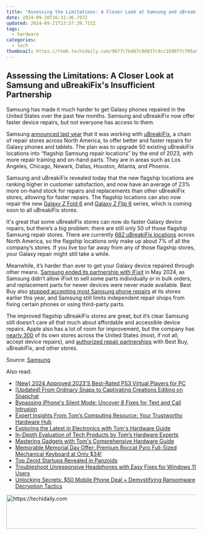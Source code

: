 ```yaml
---
title: "Assessing the Limitations: A Closer Look at Samsung and uBreakiFix's Insufficient Partnership"
date: 2024-09-20T16:31:36.797Z
updated: 2024-09-21T23:57:39.715Z
tags:
  - hardware
categories:
  - tech
thumbnail: https://thmb.techidaily.com/9677cfb407c0d837c9cc1690f7cf05a933d33e50ff1cbdb69343ac2f08c37cb1.jpg
---
```


## Assessing the Limitations: A Closer Look at Samsung and uBreakiFix's Insufficient Partnership

Samsung has made it much harder to get Galaxy phones repaired in the United States over the past few months. Samsung and uBreakiFix now offer faster device repairs, but not everyone has access to them.

 Samsung [announced last year](https://easy-unlock-android.techidaily.com/top-15-apps-to-hack-wifi-password-on-nokia-c32-by-drfone-android/) that it was working with [uBreakiFix](https://www.ubreakifix.com/), a chain of repair stores across North America, to offer better and faster repairs for Galaxy phones and tablets. The plan was to upgrade 50 existing uBreakiFix locations into “flagship Samsung repair locations” by the end of 2023, with more repair training and on-hand parts. They are in areas such as Los Angeles, Chicago, Newark, Dallas, Houston, Atlanta, and Phoenix.

 Samsung and uBreakiFix revealed today that the new flagship locations are ranking higher in customer satisfaction, and now have an average of 23% more on-hand stock for repairs and replacements than other uBreakiFix stores, allowing for faster repairs. The flagship locations can also now repair the new [Galaxy Z Fold 6](https://instagram-video-files.techidaily.com/updated-2024-approved-instagrams-best-grids-built-by-the-top-tools-compiled-here/) and [Galaxy Z Flip 6](https://ai-live-streaming.techidaily.com/new-in-2024-a-basic-guidebook-to-live-selling-in-todays-digital-world/) series, which is coming soon to all uBreakiFix stores.

 It's great that some uBreakiFix stores can now do faster Galaxy device repairs, but there’s a big problem: there are still only 50 of those flagship Samsung repair stores. There are currently [682 uBreakiFix locations](https://www.ubreakifix.com/locations) across North America, so the flagship locations only make up about 7% of all the company’s stores. If you live too far away from any of those flagship stores, your Galaxy repair might still take a while.

 Meanwhile, it’s harder than ever to get your Galaxy device repaired through other means. [Samsung ended its partnership with iFixit](https://extra-skills.techidaily.com/in-2024-reality-altered-by-virtual-sight/) in May 2024, as Samsung didn’t allow iFixit to sell some parts individually or in bulk orders, and replacement parts for newer devices were never made available. Best Buy also [stopped accepting most Samsung phone repairs](https://extra-skills.techidaily.com/in-2024-reality-altered-by-virtual-sight/) at its stores earlier this year, and Samsung still limits independent repair shops from fixing certain phones or using third-party parts.

 The improved flagship uBreakiFix stores are great, but it’s clear Samsung still doesn’t care all that much about affordable and accessible device repairs. Apple also has a lot of room for improvement, but the company has [nearly 300](https://www.apple.com/retail/storelist/) of its own stores across the United States (most, if not all, accept device repairs), and [authorized repair partnerships](https://getsupport.apple.com/repair-locations?locale=en%5FUS) with Best Buy, uBreakiFix, and other stores.

 Source: [Samsung](https://shop-links.co/link/?exclusive=1&publisher_slug=itechdaily19598&url=https%3A%2F%2Fnews.samsung.com%2Fus%2Fubreakifix-by-asurion-flagship-samsung-repair-locations-earn-networks-top-customer-experience-metrics%2F)

<ins class="adsbygoogle"
     style="display:block"
     data-ad-format="autorelaxed"
     data-ad-client="ca-pub-7571918770474297"
     data-ad-slot="1223367746"></ins>

<ins class="adsbygoogle"
     style="display:block"
     data-ad-client="ca-pub-7571918770474297"
     data-ad-slot="8358498916"
     data-ad-format="auto"
     data-full-width-responsive="true"></ins>

<span class="atpl-alsoreadstyle">Also read:</span>
<div><ul>
<li><a href="https://video-screen-grab.techidaily.com/new-2024-approved-2023s-best-rated-ps3-virtual-players-for-pc/"><u>[New] 2024 Approved 2023'S Best-Rated PS3 Virtual Players for PC</u></a></li>
<li><a href="https://snapchat-videos.techidaily.com/updated-from-ordinary-snaps-to-captivating-creations-editing-on-snapchat/"><u>[Updated] From Ordinary Snaps to Captivating Creations Editing on Snapchat</u></a></li>
<li><a href="https://fox-that.techidaily.com/bypassing-iphones-silent-mode-uncover-8-fixes-for-text-and-call-intrusion/"><u>Bypassing iPhone's Silent Mode: Uncover 8 Fixes for Text and Call Intrusion</u></a></li>
<li><a href="https://hardware-tips.techidaily.com/expert-insights-from-toms-computing-resource-your-trustworthy-hardware-hub/"><u>Expert Insights From Tom’s Computing Resource: Your Trustworthy Hardware Hub</u></a></li>
<li><a href="https://hardware-tips.techidaily.com/exploring-the-latest-in-electronics-with-toms-hardware-guide/"><u>Exploring the Latest in Electronics with Tom's Hardware Guide</u></a></li>
<li><a href="https://hardware-tips.techidaily.com/in-depth-evaluation-of-tech-products-by-toms-hardware-experts/"><u>In-Depth Evaluation of Tech Products by Tom’s Hardware Experts</u></a></li>
<li><a href="https://hardware-tips.techidaily.com/mastering-gadgets-with-toms-comprehensive-hardware-guide/"><u>Mastering Gadgets with Tom's Comprehensive Hardware Guide</u></a></li>
<li><a href="https://hardware-tips.techidaily.com/memorable-memorial-day-offer-premium-roccat-pyro-full-sized-mechanical-keyboard-at-only-34/"><u>Memorable Memorial Day Offer: Premium Roccat Pyro Full-Sized Mechanical Keyboard at Only $34!</u></a></li>
<li><a href="https://extra-hints.techidaily.com/top-zeoid-startups-revealed-in-panzoids/"><u>Top Zeoid Startups Revealed in Panzoids</u></a></li>
<li><a href="https://tech-renaissance.techidaily.com/troubleshoot-unresponsive-headphones-with-easy-fixes-for-windows-11-users/"><u>Troubleshoot Unresponsive Headphones with Easy Fixes for Windows 11 Users</u></a></li>
<li><a href="https://tech-hub.techidaily.com/1722177654446-unlocking-secrets-50-mobile-phone-deal-plus-demystifying-ransomware-decryption-tactics/"><u>Unlocking Secrets: $50 Mobile Phone Deal + Demystifying Ransomware Decryption Tactics</u></a></li>
</ul></div>

<!-- affiliate ads begin -->
<a href="https://ephamedtechinc.pxf.io/c/5597632/2123508/26400" target="_top" id="2123508">
  <img src="//a.impactradius-go.com/display-ad/26400-2123508" border="0" alt="https://techidaily.com" width="728" height="90"/>
</a>
<img height="0" width="0" src="https://ephamedtechinc.pxf.io/i/5597632/2123508/26400" style="position:absolute;visibility:hidden;" border="0" />
<!-- affiliate ads end -->

